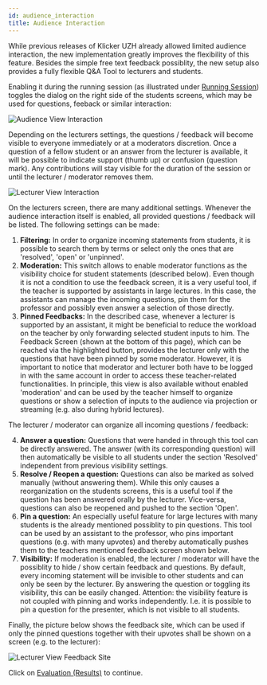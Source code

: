 ```yaml
---
id: audience_interaction
title: Audience Interaction
---
```


While previous releases of Klicker UZH already allowed limited audience interaction, the new implementation greatly improves the flexibility of this feature. Besides the simple free text feedback possiblity, the new setup also provides a fully flexible Q&A Tool to lecturers and students.

Enabling it during the running session (as illustrated under [Running Session](session_running.md)) toggles the dialog on the right side of the students screens, which may be used for questions, feeback or similar interaction:

![Audience View Interaction](assets/audience_view_interaction.png)

Depending on the lecturers settings, the questions / feedback will become visible to everyone immediately or at a moderators discretion. Once a question of a fellow student or an answer from the lecturer is available, it will be possible to indicate support (thumb up) or confusion (question mark). Any contributions will stay visible for the duration of the session or until the lecturer / moderator removes them.

![Lecturer View Interaction](assets/lecturer_view_interaction.png)

On the lecturers screen, there are many additional settings. Whenever the audience interaction itself is enabled, all provided questions / feedback will be listed. The following settings can be made:

1. **Filtering:** In order to organize incoming statements from students, it is possible to search them by terms or select only the ones that are 'resolved', 'open' or 'unpinned'.
2. **Moderation:** This switch allows to enable moderator functions as the visibility choice for student statements (described below). Even though it is not a condition to use the feedback screen, it is a very useful tool, if the teacher is supported by assistants in large lectures. In this case, the assistants can manage the incoming questions, pin them for the professor and possibly even answer a selection of those directly.
3. **Pinned Feedbacks:** In the described case, whenever a lecturer is supported by an assistant, it might be beneficial to reduce the workload on the teacher by only forwarding selected student inputs to him. The Feedback Screen (shown at the bottom of this page), which can be reached via the highlighted button, provides the lecturer only with the questions that have been pinned by some moderator. However, it is important to notice that moderator and lecturer both have to be logged in with the same account in order to access these teacher-related functionalities. In principle, this view is also available without enabled 'moderation' and can be used by the teacher himself to organize questions or show a selection of inputs to the audience via projection or streaming (e.g. also during hybrid lectures).

The lecturer / moderator can organize all incoming questions / feedback:

4. **Answer a question:** Questions that were handed in through this tool can be directly answered. The answer (with its corresponding question) will then automatically be visible to all students under the section 'Resolved' independent from previous visibility settings.
5. **Resolve / Reopen a question:** Questions can also be marked as solved manually (without answering them). While this only causes a reorganization on the students screens, this is a useful tool if the question has been answered orally by the lecturer. Vice-versa, questions can also be reopened and pushed to the section 'Open'.
6. **Pin a question:** An especially useful feature for large lectures with many students is the already mentioned possiblity to pin questions. This tool can be used by an assistant to the professor, who pins important questions (e.g. with many upvotes) and thereby automatically pushes them to the teachers mentioned feedback screen shown below.
7. **Visibility:** If moderation is enabled, the lecturer / moderator will have the possiblity to hide / show certain feedback and questions. By default, every incoming statement will be invisible to other students and can only be seen by the lecturer. By answering the question or toggling its visibility, this can be easily changed. Attention: the visibility feature is not coupled with pinning and works independently. I.e. it is possible to pin a question for the presenter, which is not visible to all students.

<!-- Previous functionalities that might be readded to the audience interaction section later on in a similar or modified manner:
12. **Confusion-Barometer:** The Confusion-Barometer enables the audience to give feedback about the speed and difficulty of the speech or lecture. Click the button to activate or deactivate the function. Below the feedback about the speed and difficulty is presented in separate graphs.
13. **Feedback-Channel:** The Feedback-Channel allows the audience to ask questions and give text feedback to the speaker. This function can be activated or deactivated with the button. Furthermore, the speaker may decide whether the feedbacks should be visible to the audience or not.
14. **Pause Session:** Click here if you want to pause at the current state of a session and continue the same session later on (by reactivating it from the session list).
15. **Cancel Session:** Click here if you want to cancel the session and restart it from a fresh state. Please note that this will remove all results that might have previously been collected for this session. Once the cancellation has been confirmed, the session can be restarted from the session list. -->

Finally, the picture below shows the feedback site, which can be used if only the pinned questions together with their upvotes shall be shown on a screen (e.g. to the lecturer):

![Lecturer View Feedback Site](assets/lecturer_view_feedbackSite.png)

Click on [Evaluation (Results)](evaluation.md) to continue.
